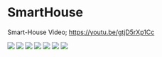 # SmartHouse
Smart-House
Video;
https://youtu.be/gtjD5rXp1Cc

<img src="https://i.imgur.com/149GIpP.png" width="auto">

<img src="https://imgur.com/VKlq8Vp" width="auto">

<img src="https://imgur.com/undefined" width="auto">

<img src="https://imgur.com/XLY17CQ" width="auto">

<img src="https://imgur.com/VVffWM4" width="auto">

<img src="https://imgur.com/niBwfwD" width="auto">

<img src="https://imgur.com/Pug2Weo" width="auto">
